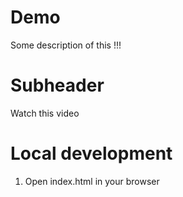 # Demo
Some description of this !!!

# Subheader

Watch this video

# Local development
1. Open index.html in your browser